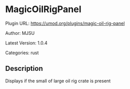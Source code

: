 # MagicOilRigPanel

Plugin URL: https://umod.org/plugins/magic-oil-rig-panel

Author: MJSU

Latest Version: 1.0.4

Categories: rust

## Description

Displays if the small of large oil rig crate is present
